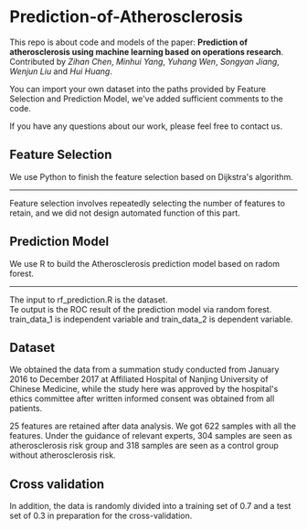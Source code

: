 # Prediction-of-Atherosclerosis
This repo is about code and models of the paper: **Prediction of atherosclerosis using machine learning based on operations research**. Contributed by _Zihan Chen_, _Minhui Yang_, _Yuhang Wen_, _Songyan Jiang_, _Wenjun Liu_ and _Hui Huang_.

You can import your own dataset into the paths provided by Feature Selection and Prediction Model, we've added sufficient comments to the code.

If you have any questions about our work, please feel free to contact us.

## Feature Selection
We use Python to finish the feature selection based on Dijkstra's algorithm.
***
Feature selection involves repeatedly selecting the number of features to retain, and we did not design automated function of this part.

## Prediction Model
We use R to build the Atherosclerosis prediction model based on radom forest.
***
The input to rf_prediction.R is the dataset. <br>
Te output is the ROC result of the prediction model via random forest. <br>
train_data_1 is independent variable and train_data_2 is dependent variable. <br>

## Dataset
We obtained the data from a summation study conducted from January 2016 to December 2017 at Affiliated Hospital of Nanjing University of Chinese Medicine, while the study here was approved by the hospital's ethics committee after written informed consent was obtained from all patients. 

25 features are retained after data analysis. We got 622 samples with all the features. Under the guidance of relevant experts, 304 samples are seen as atherosclerosis risk group and 318 samples are seen as a control group without atherosclerosis risk. 

## Cross validation
In addition, the data is randomly divided into a training set of 0.7 and a test set of 0.3 in preparation for the cross-validation.

